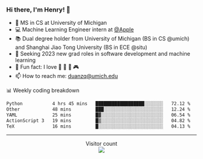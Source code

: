 ### Hi there, I'm Henry! 👋

- 🔭 MS in CS at University of Michigan
- 💻 Machine Learning Engineer intern at [@Apple](https://github.com/apple)
- 📚 Dual degree holder from University of Michigan (BS in CS @umich) and Shanghai Jiao Tong University (BS in ECE @situ)
- 🤖 Seeking 2023 new grad roles in software development and machine learning
- 🍁 Fun fact: I love 📸 🏓 🍜 🎮
- 📫 How to reach me: [duanzq@umich.edu](mailto:duanzq@umich.edu)

📊 Weekly coding breakdown
<!--START_SECTION:waka-->

```txt
Python           4 hrs 45 mins   ██████████████████░░░░░░░   72.12 %
Other            48 mins         ███░░░░░░░░░░░░░░░░░░░░░░   12.24 %
YAML             25 mins         █▓░░░░░░░░░░░░░░░░░░░░░░░   06.54 %
ActionScript 3   19 mins         █▒░░░░░░░░░░░░░░░░░░░░░░░   04.82 %
TeX              16 mins         █░░░░░░░░░░░░░░░░░░░░░░░░   04.13 %
```

<!--END_SECTION:waka-->

***
<p align="center"> 
  Visitor count<br>
  <img src="https://profile-counter.glitch.me/zlzq-duanzq/count.svg" />
</p>

<!-- ![Henry Duan's GitHub stats](https://github-readme-stats.vercel.app/api?username=zlzq-duanzq&show_icons=true)

![trophy](https://github-profile-trophy.vercel.app/?username=zlzq-duanzq&column=7)

[![Top Langs](https://github-readme-stats.vercel.app/api/top-langs/?username=zlzq-duanzq&layout=compact)](https://github.com/zlzq-duanzq/github-readme-stats) -->
